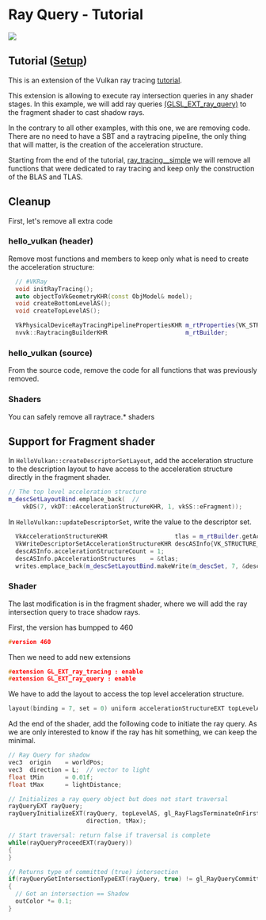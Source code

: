# Ray Query - Tutorial


![](images/rayquery.png)

## Tutorial ([Setup](../docs/setup.md))

This is an extension of the Vulkan ray tracing [tutorial](https://nvpro-samples.github.io/vk_raytracing_tutorial_KHR).


This extension is allowing to execute ray intersection queries in any shader stages. In this example, we will add 
ray queries [(GLSL_EXT_ray_query)](https://github.com/KhronosGroup/GLSL/blob/master/extensions/ext/GLSL_EXT_ray_query.txt) to the fragment shader to cast shadow rays.

In the contrary to all other examples, with this one, we are removing code. There are no need to have a SBT and a raytracing pipeline, the only thing that 
will matter, is the creation of the acceleration structure.

Starting from the end of the tutorial, [ray_tracing__simple](https://github.com/nvpro-samples/vk_raytracing_tutorial_KHR/tree/master/ray_tracing__simple) we will remove 
all functions that were dedicated to ray tracing and keep only the construction of the BLAS and TLAS.

## Cleanup 

First, let's remove all extra code

### hello_vulkan (header)

Remove most functions and members to keep only what is need to create the acceleration structure:

~~~~ C++
  // #VKRay
  void initRayTracing();
  auto objectToVkGeometryKHR(const ObjModel& model);
  void createBottomLevelAS();
  void createTopLevelAS();

  VkPhysicalDeviceRayTracingPipelinePropertiesKHR m_rtProperties{VK_STRUCTURE_TYPE_PHYSICAL_DEVICE_RAY_TRACING_PIPELINE_PROPERTIES_KHR};
  nvvk::RaytracingBuilderKHR                      m_rtBuilder;
~~~~ 

### hello_vulkan (source)

From the source code, remove the code for all functions that was previously removed.

### Shaders

You can safely remove all raytrace.* shaders 


## Support for Fragment shader

In `HelloVulkan::createDescriptorSetLayout`, add the acceleration structure to the description layout to have access to the acceleration structure directly in the fragment shader.

~~~~ C++
// The top level acceleration structure
m_descSetLayoutBind.emplace_back(  //
    vkDS(7, vkDT::eAccelerationStructureKHR, 1, vkSS::eFragment));
~~~~ 

In `HelloVulkan::updateDescriptorSet`, write the value to the descriptor set.

~~~~ C++
  VkAccelerationStructureKHR                   tlas = m_rtBuilder.getAccelerationStructure();
  VkWriteDescriptorSetAccelerationStructureKHR descASInfo{VK_STRUCTURE_TYPE_WRITE_DESCRIPTOR_SET_ACCELERATION_STRUCTURE_KHR};
  descASInfo.accelerationStructureCount = 1;
  descASInfo.pAccelerationStructures    = &tlas;
  writes.emplace_back(m_descSetLayoutBind.makeWrite(m_descSet, 7, &descASInfo));
~~~~ 


### Shader 

The last modification is in the fragment shader, where we will add the ray intersection query to trace shadow rays.

First, the version has bumpped to 460

~~~~ C++
#version 460
~~~~ 

Then we need to add new extensions

~~~~ C++
#extension GL_EXT_ray_tracing : enable
#extension GL_EXT_ray_query : enable
~~~~

We have to add the layout to access the top level acceleration structure.

~~~~ C++
layout(binding = 7, set = 0) uniform accelerationStructureEXT topLevelAS;
~~~~


Ad the end of the shader, add the following code to initiate the ray query. As we are only interested to know if the ray 
has hit something, we can keep the minimal.

~~~~ C++
// Ray Query for shadow
vec3  origin    = worldPos;
vec3  direction = L;  // vector to light
float tMin      = 0.01f;
float tMax      = lightDistance;

// Initializes a ray query object but does not start traversal
rayQueryEXT rayQuery;
rayQueryInitializeEXT(rayQuery, topLevelAS, gl_RayFlagsTerminateOnFirstHitEXT, 0xFF, origin, tMin,
                      direction, tMax);

// Start traversal: return false if traversal is complete
while(rayQueryProceedEXT(rayQuery))
{
}

// Returns type of committed (true) intersection
if(rayQueryGetIntersectionTypeEXT(rayQuery, true) != gl_RayQueryCommittedIntersectionNoneEXT)
{
  // Got an intersection == Shadow
  outColor *= 0.1;
}
~~~~

